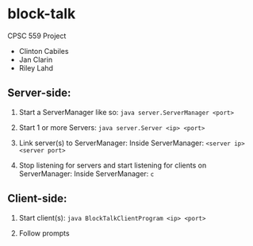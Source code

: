 # block-talk
CPSC 559 Project

- Clinton Cabiles
- Jan Clarin
- Riley Lahd

## Server-side:

1. Start a ServerManager like so: `java server.ServerManager <port>`

2. Start 1 or more Servers: `java server.Server <ip> <port>`

3. Link server(s) to ServerManager: Inside ServerManager: `<server ip> <server port>`

4. Stop listening for servers and start listening for clients on ServerManager: Inside ServerManager: `c`

## Client-side:

1. Start client(s): `java BlockTalkClientProgram <ip> <port>`

2. Follow prompts
